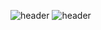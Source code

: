 ![header](https://capsule-render.vercel.app/api?type=cylinder&color=7f03fc&text=Hi!&desc=abcd&fontColor=000000&height=250&fontSize=115)
![header](https://capsule-render.vercel.app/api?type=shark&color=7f03fc&text=Hi!&desc=abcd&fontColor=000000&height=250&fontSize=115)
